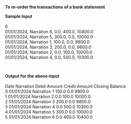 
**To re-order the transactions of a bank statement**

**Sample Input**
<br><br> 6
<br>01/01/2024, Narration 6, 0.0, 400.0, 10400.0
<br>01/01/2024, Narration 5, 300.0, 0.0, 10000.0
<br>01/01/2024, Narration 1, 100.0, 0.0, 9900.0
<br>01/01/2024, Narration 3, 200.0, 0.0, 9800.0
<br>01/01/2024, Narration 2, 0.0, 100.0, 10000.0
<br>01/01/2024, Narration 4, 0.0, 500.0, 10300.0

<br>

**Output for the above input**
<br>
<br>Date     Narration  Debit Amount  Credit Amount  Closing Balance
<br>0  01/01/2024  Narration 1         100.0           0.0           9900.0
<br>1  01/01/2024  Narration 2           0.0         100.0          10000.0
<br>2  01/01/2024  Narration 3         200.0           0.0           9800.0
<br>3  01/01/2024  Narration 4           0.0         500.0          10300.0
<br>4  01/01/2024  Narration 5         300.0           0.0          10000.0
<br>5  01/01/2024  Narration 6           0.0         400.0          10400.0
